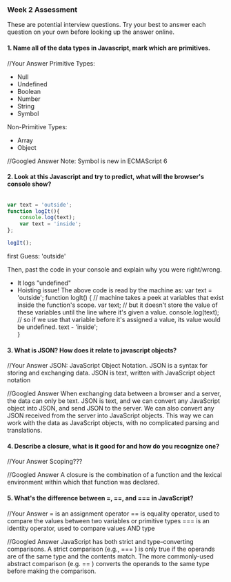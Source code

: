 ### Week 2 Assessment

These are potential interview questions. Try your best to answer each question on your own before looking up the answer online.

#### 1. Name all of the data types in Javascript, mark which are primitives. 

  //Your Answer
  Primitive Types:
  - Null
  - Undefined
  - Boolean
  - Number
  - String
  - Symbol
  
  Non-Primitive Types:
  - Array
  - Object
  
  //Googled Answer
  Note:  Symbol is new in ECMAScript 6

#### 2. Look at this Javascript and try to predict, what will the browser's console show? 

``` javascript

var text = 'outside';
function logIt(){
    console.log(text);
    var text = 'inside';
};

logIt();

```

first Guess: 
'outside'

Then, past the code in your console and explain why you were right/wrong. 
- It logs "undefined"
- Hoisting issue!
    The above code is read by the machine as:
        var text = 'outside';
        function logIt() {      // machine takes a peek at variables that exist inside the function's scope.
            var text;           // but it doesn't store the value of these variables until the line where it's given a value.
            console.log(text);  // so if we use that variable before it's assigned a value, its value would be undefined.
            text - 'inside';    
        }

#### 3. What is JSON? How does it relate to javascript objects?

  //Your Answer
  JSON: JavaScript Object Notation.
  JSON is a syntax for storing and exchanging data.
  JSON is text, written with JavaScript object notation
  
  //Googled Answer
  When exchanging data between a browser and a server, the data can only be text.
  JSON is text, and we can convert any JavaScript object into JSON, and send JSON to the server.
  We can also convert any JSON received from the server into JavaScript objects.
  This way we can work with the data as JavaScript objects, with no complicated parsing and translations.

#### 4. Describe a closure, what is it good for and how do you recognize one?

  //Your Answer
  Scoping???
  
  //Googled Answer
  A closure is the combination of a function and the lexical environment within which that function was declared.

#### 5. What's the difference between =, ==, and === in JavaScript?

  //Your Answer
  = is an assignment operator
  == is equality operator, used to compare the values between two variables or primitive types
  === is an identity operator, used to compare values AND type
  
  //Googled Answer
  JavaScript has both strict and type–converting comparisons. A strict comparison (e.g., === ) is only true if the operands are of the same type and the contents match. The more commonly-used abstract comparison (e.g. == ) converts the operands to the same type before making the comparison.
